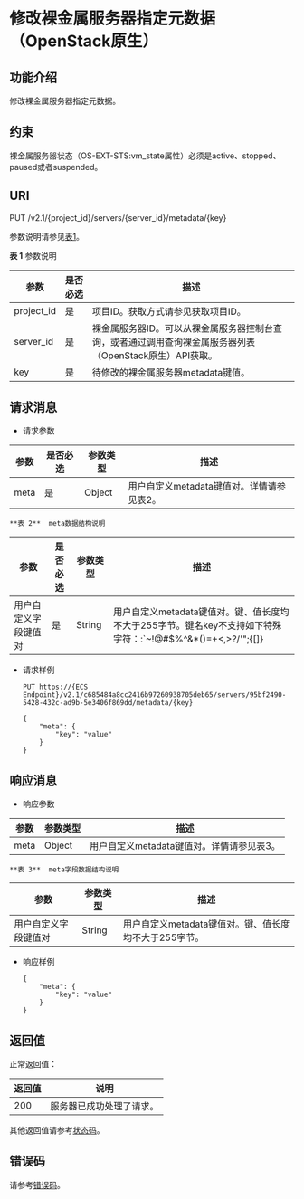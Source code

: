 # 修改裸金属服务器指定元数据（OpenStack原生）<a name="bms_api_0720"></a>

## 功能介绍<a name="section19950704192629"></a>

修改裸金属服务器指定元数据。

## 约束<a name="section48821040143631"></a>

裸金属服务器状态（OS-EXT-STS:vm\_state属性）必须是active、stopped、paused或者suspended。

## URI<a name="section48549151192629"></a>

PUT /v2.1/\{project\_id\}/servers/\{server\_id\}/metadata/\{key\}

参数说明请参见[表1](#table1370626163519)。

**表 1**  参数说明

|参数|是否必选|描述|
|--|--|--|
|project_id|是|项目ID。获取方式请参见获取项目ID。|
|server_id|是|裸金属服务器ID。可以从裸金属服务器控制台查询，或者通过调用查询裸金属服务器列表（OpenStack原生）API获取。|
|key|是|待修改的裸金属服务器metadata键值。|


## 请求消息<a name="section42256947192629"></a>

-   请求参数

|参数|是否必选|参数类型|描述|
|--|--|--|--|
|meta|是|Object|用户自定义metadata键值对。详情请参见表2。|


    **表 2**  meta数据结构说明

|参数|是否必选|参数类型|描述|
|--|--|--|--|
|用户自定义字段键值对|是|String|用户自定义metadata键值对。键、值长度均不大于255字节。键名key不支持如下特殊字符：:`~!@#$%^&*()=+<,>?/'";{[]}|\键值value不支持如下特殊字符：\"|



-   请求样例

    ```
    PUT https://{ECS Endpoint}/v2.1/c685484a8cc2416b97260938705deb65/servers/95bf2490-5428-432c-ad9b-5e3406f869dd/metadata/{key}
    ```

    ```
    {
        "meta": {
            "key": "value"
        }
    }
    ```


## 响应消息<a name="section12391939192629"></a>

-   响应参数

|参数|参数类型|描述|
|--|--|--|
|meta|Object|用户自定义metadata键值对。详情请参见表3。|


    **表 3**  meta字段数据结构说明

|参数|参数类型|描述|
|--|--|--|
|用户自定义字段键值对|String|用户自定义metadata键值对。键、值长度均不大于255字节。|


-   响应样例

    ```
    {
        "meta": {
            "key": "value"
        }
    } 
    ```


## 返回值<a name="section7610951"></a>

正常返回值：

|返回值|说明|
|--|--|
|200|服务器已成功处理了请求。|


其他返回值请参考[状态码](状态码.md)。

## 错误码<a name="section14752650154917"></a>

请参考[错误码](错误码.md)。

